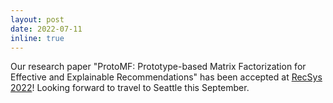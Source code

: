 ```yaml
---
layout: post
date: 2022-07-11 
inline: true
---
```

Our research paper "ProtoMF: Prototype-based Matrix Factorization for Effective and Explainable Recommendations" has been accepted at [RecSys 2022](https://recsys.acm.org/recsys22/accepted-contributions/)! Looking forward to travel to Seattle this September.
